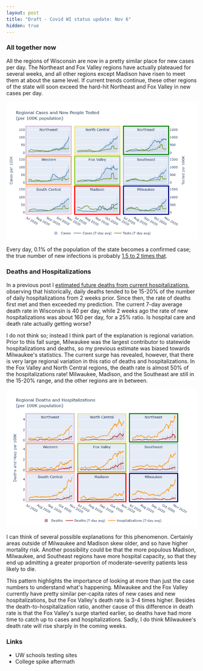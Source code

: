 ```yaml
---
layout: post
title: "Draft - Covid WI status update: Nov 6"
hidden: true
---
```


### All together now

All the regions of Wisconsin are now in a pretty similar place for new cases per day. The Northeast and Fox Valley regions have actually plateaued for several weeks, and all other regions except Madison have risen to meet them at about the same level. If current trends continue, these other regions of the state will soon exceed the hard-hit Northeast and Fox Valley in new cases per day.

![Regional cases and tests](../assets/Cases-Tests-Regional_2020-11-06.png)

Every day, 0.1% of the population of the state becomes a confirmed case; the true number of new infections is probably [1.5 to 2 times that](2020-10-19-true-infections.md).

### Deaths and Hospitalizations
In a previous post I [estimated future deaths from current hospitalizations](2020-10-04-what-expect-for-deaths.md), observing that historically, daily deaths tended to be 15-20% of the number of daily hospitalizations from 2 weeks prior. Since then, the rate of deaths first met and then exceeded my prediction. The current 7-day average death rate in Wisconsin is 40 per day, while 2 weeks ago the rate of new hospitalizations was about 160 per day, for a 25% ratio. Is hospital care and death rate actually getting worse?

I do not think so; instead I think part of the explanation is regional variation. Prior to this fall surge, Milwaukee was the largest contributor to statewide hospitalizations and deaths, so my previous estimate was biased towards Milwaukee's statistics. The current surge has revealed, however, that there is very large regional variation in this ratio of deaths and hospitalizations. In the Fox Valley and North Central regions, the death rate is almost 50% of the hospitalizations rate! Milwaukee, Madison, and the Southeast are still in the 15-20% range, and the other regions are in between.

![Regional deaths and hospitalizations](../assets/Deaths-Hosp-Regional_2020-11-06.png)

I can think of several possible explanations for this phenomenon. Certainly areas outside of Milwaukee and Madison skew older, and so have higher mortality risk. Another possibility could be that the more populous Madison, Milwaukee, and Southeast regions have more hospital capacity, so that they end up admitting a greater proportion of moderate-severity patients less likely to die.

This pattern highlights the importance of looking at more than just the case numbers to understand what's happening. Milwaukee and the Fox Valley currently have pretty similar per-capita rates of new cases and new hospitalizations, but the Fox Valley's death rate is 3-4 times higher. Besides the death-to-hospitalization ratio, another cause of this difference in death rate is that the Fox Valley's surge started earlier, so deaths have had more time to catch up to cases and hospitalizations. Sadly, I do think Milwaukee's death rate will rise sharply in the coming weeks.

### Links
- UW schools testing sites
- College spike aftermath

